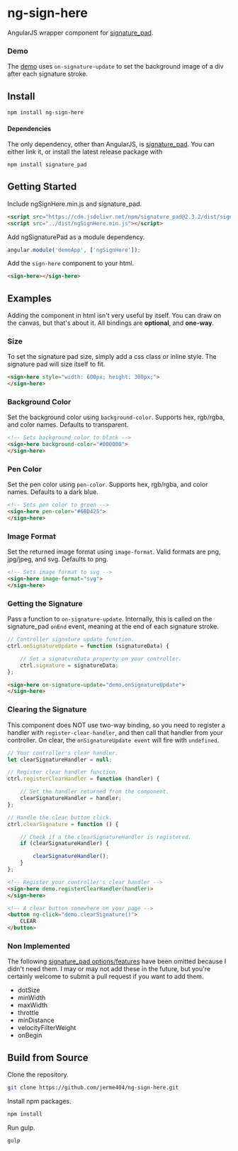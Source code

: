 # ng-sign-here
AngularJS wrapper component for [signature_pad](https://github.com/szimek/signature_pad/).

### Demo
The [demo](https://jerme404.github.io/ng-sign-here/) uses ```on-signature-update``` to set the background image of a div after each signature stroke. 

## Install
```bash
npm install ng-sign-here
```
#### Dependencies
The only dependency, other than AngularJS, is [signature_pad](https://github.com/szimek/signature_pad/). You can either link it, or install the latest release package with 
```bash
npm install signature_pad
```
## Getting Started
Include ngSignHere.min.js and signature_pad.
```html
<script src="https://cdn.jsdelivr.net/npm/signature_pad@2.3.2/dist/signature_pad.min.js"></script>
<script src="../dist/ngSignHere.min.js"></script>
```
Add ngSignaturePad as a module dependency.
```js
angular.module('demoApp', ['ngSignHere']);
```
Add the ```sign-here``` component to your html.
```html
<sign-here></sign-here>
```
## Examples
Adding the component in html isn't very useful by itself. You can draw on the canvas, but that's about it. All bindings are **optional**, and **one-way**.
### Size
To set the signature pad size, simply add a css class or inline style. The signature pad will size itself to fit.
```html
<sign-here style="width: 600px; height: 300px;">
</sign-here>
```
### Background Color
Set the background color using ```background-color```. 
Supports hex, rgb/rgba, and color names. Defaults to transparent.
```html
<!-- Sets background color to black -->
<sign-here background-color="#000000">
</sign-here>
```
### Pen Color
Set the pen color using ```pen-color```. 
Supports hex, rgb/rgba, and color names. Defaults to a dark blue.
```html
<!-- Sets pen color to green -->
<sign-here pen-color="#6BD425">
</sign-here>
```
### Image Format
Set the returned image format using ```image-format```.
Valid formats are png, jpg/jpeg, and svg. Defaults to png.
```html
<!-- Sets image format to svg -->
<sign-here image-format="svg">
</sign-here>
```
### Getting the Signature
Pass a function to ```on-signature-update```. Internally, this is called on the signature_pad ```onEnd``` event, meaning at the end of each signature stroke.
```js
// Controller signature update function.
ctrl.onSignatureUpdate = function (signatureData) {

    // Set a signatureData property on your controller.
    ctrl.signature = signatureData;
};
```
```html
<sign-here on-signature-update="demo.onSignatureUpdate">
</sign-here>
```
### Clearing the Signature
This component does NOT use two-way binding, so you need to register a handler with ```register-clear-handler```, and then call that handler from your controller. On clear, the  ```onSignatureUpdate event``` will fire with ```undefined```.

```js
// Your controller's clear handler.
let clearSignatureHandler = null;

// Register clear handler function.
ctrl.registerClearHandler = function (handler) {

    // Set the handler returned from the component.
    clearSignatureHandler = handler;
};

// Handle the clear button click.
ctrl.clearSignature = function () {

    // Check if a the clearSignatureHandler is registered.
    if (clearSignatureHandler) {

        clearSignatureHandler();
    }
};
```
```html
<!-- Register your controller's clear handler -->
<sign-here demo.registerClearHandler(handler)>
</sign-here>

<!-- A clear button somewhere on your page -->
<button ng-click="demo.clearSignature()">
    CLEAR
</button>
```
### Non Implemented
The following [signature_pad options/features](https://github.com/szimek/signature_pad/#api) have been omitted because I didn't need them.  I may or may not add these in the future, but you're certainly welcome to submit a pull request if you want to add them.
* dotSize
* minWidth
* maxWidth
* throttle
* minDistance
* velocityFilterWeight
* onBegin
## Build from Source
Clone the repository.
```bash
git clone https://github.com/jerme404/ng-sign-here.git
```
Install npm packages.
```bash
npm install
```
Run gulp.
```bash
gulp
```
